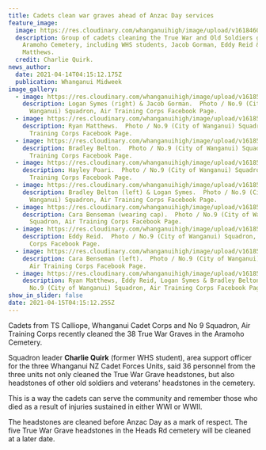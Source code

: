 ```yaml
---
title: Cadets clean war graves ahead of Anzac Day services
feature_image:
  image: https://res.cloudinary.com/whanganuihigh/image/upload/v1618460194/News/Charlie_Quirk._cadets_at_Aramoho_cemetery_Midweek_14.4.21._phto_charlie_quirk.jpg
  description: Group of cadets cleaning the True War and Old Soldiers graves at
    Aramoho Cemetery, including WHS students, Jacob Gorman, Eddy Reid & Ryan
    Matthews.
  credit: Charlie Quirk.
news_author:
  date: 2021-04-14T04:15:12.175Z
  publication: Whanganui Midweek
image_gallery:
  - image: https://res.cloudinary.com/whanganuihigh/image/upload/v1618544492/News/No.9%20%28City%20of%20Wanganui%29%20Squadron%2C%20Air%20Training%20Corps/2.Logan_Symes_right_Jacob_Gorman.Air_Training_Corps_cadet.169596342_4153821241329752_8520961794931971885_n.jpg
    description: Logan Symes (right) & Jacob Gorman.  Photo / No.9 (City of
      Wanganui) Squadron, Air Training Corps Facebook Page.
  - image: https://res.cloudinary.com/whanganuihigh/image/upload/v1618544494/News/No.9%20%28City%20of%20Wanganui%29%20Squadron%2C%20Air%20Training%20Corps/6.Ryan_Matthews.Air_Training_Corps_cadet.169615095_4153821111329765_467912829307414292_n.jpg
    description: Ryan Matthews.  Photo / No.9 (City of Wanganui) Squadron, Air
      Training Corps Facebook Page.
  - image: https://res.cloudinary.com/whanganuihigh/image/upload/v1618544494/News/No.9%20%28City%20of%20Wanganui%29%20Squadron%2C%20Air%20Training%20Corps/9.Bradley_Belton.Air_Training_Corps_cadet.169625239_4153821211329755_4369008766762608984_n.jpg
    description: Bradley Belton.  Photo / No.9 (City of Wanganui) Squadron, Air
      Training Corps Facebook Page.
  - image: https://res.cloudinary.com/whanganuihigh/image/upload/v1618544489/News/No.9%20%28City%20of%20Wanganui%29%20Squadron%2C%20Air%20Training%20Corps/10.Hayley_Poari.Air_Training_Corps_cadet.169185482_4153821407996402_3027325907663978742_n.jpg
    description: Hayley Poari.  Photo / No.9 (City of Wanganui) Squadron, Air
      Training Corps Facebook Page.
  - image: https://res.cloudinary.com/whanganuihigh/image/upload/v1618544490/News/No.9%20%28City%20of%20Wanganui%29%20Squadron%2C%20Air%20Training%20Corps/11.Logan_Bradley.Air_Training_Corps_cadet.172186026_4153821327996410_5263322949228003028_n.jpg
    description: Bradley Belton (left) & Logan Symes.  Photo / No.9 (City of
      Wanganui) Squadron, Air Training Corps Facebook Page.
  - image: https://res.cloudinary.com/whanganuihigh/image/upload/v1618544490/News/No.9%20%28City%20of%20Wanganui%29%20Squadron%2C%20Air%20Training%20Corps/12.Cara_Benseman_with_cap_Air_Training_Corps_cadet.171025638_4153821461329730_1769383690306497181_n.jpg
    description: Cara Benseman (wearing cap).  Photo / No.9 (City of Wanganui)
      Squadron, Air Training Corps Facebook Page.
  - image: https://res.cloudinary.com/whanganuihigh/image/upload/v1618544490/News/No.9%20%28City%20of%20Wanganui%29%20Squadron%2C%20Air%20Training%20Corps/13.Eddie.Air_Training_Corps_cadet.169315465_4153821417996401_5781318587361496397_n.jpg
    description: Eddy Reid.  Photo / No.9 (City of Wanganui) Squadron, Air Training
      Corps Facebook Page.
  - image: https://res.cloudinary.com/whanganuihigh/image/upload/v1618544489/News/No.9%20%28City%20of%20Wanganui%29%20Squadron%2C%20Air%20Training%20Corps/13a.Cara_Benseman.Air_Training_Corps_cadet.170245494_4153820997996443_3880298739568944403_n.jpg
    description: Cara Benseman (left).  Photo / No.9 (City of Wanganui) Squadron,
      Air Training Corps Facebook Page.
  - image: https://res.cloudinary.com/whanganuihigh/image/upload/v1618544492/News/No.9%20%28City%20of%20Wanganui%29%20Squadron%2C%20Air%20Training%20Corps/13b.Ryan_Eddy_Logan_Bradley_Belton.Air_Training_Corps_cadet.169534766_4153821181329758_5639900415417549971_n.jpg
    description: Ryan Matthews, Eddy Reid, Logan Symes & Bradley Belton.  Photo /
      No.9 (City of Wanganui) Squadron, Air Training Corps Facebook Page.
show_in_slider: false
date: 2021-04-15T04:15:12.255Z
---
```

Cadets from TS Calliope, Whanganui Cadet Corps and No 9 Squadron, Air Training Corps recently cleaned the 38 True War Graves in the Aramoho Cemetery.

Squadron leader **Charlie Quirk** (former WHS student), area support officer for the three Whanganui NZ Cadet Forces Units, said 36 personnel from the three units not only cleaned the True War Grave headstones, but also headstones of other old soldiers and veterans' headstones in the cemetery.

This is a way the cadets can serve the community and remember those who died as a result of injuries sustained in either WWI or WWII.

The headstones are cleaned before Anzac Day as a mark of respect. The five True War Grave headstones in the Heads Rd cemetery will be cleaned at a later date.

